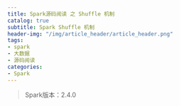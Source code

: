 ```yaml
---
title: Spark源码阅读 之 Shuffle 机制
catalog: true
subtitle: Spark Shuffle 机制
header-img: "/img/article_header/article_header.png"
tags:
- spark
- 大数据
- 源码阅读
categories:
- Spark
---
```



> Spark版本：2.4.0